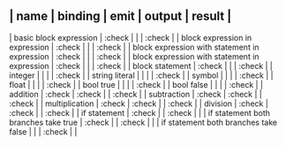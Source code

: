 | name                                          | binding | emit   | output | result |
--------------------------------------------------------------------------------------
| basic block expression                        | :check |        |        | :check |
| block expression in expression                | :check |        |        | :check |
| block expression with statement in expression | :check |        |        | :check |
| block expression with statement in expression | :check |        |        | :check |
| block statement                               | :check |        |        | :check |
| integer                                       |        |        |        | :check |
| string literal                                |        |        |        | :check |
| symbol                                        |        |        |        | :check |
| float                                         |        |        |        | :check |
| bool true                                     |        |        |        | :check |
| bool false                                    |        |        |        | :check |
| addition                                      | :check | :check |        | :check |
| subtraction                                   | :check | :check |        | :check |
| multiplication                                | :check | :check |        | :check |
| division                                      | :check | :check |        | :check |
| if statement                                  | :check |        | :check |        |
| if statement both branches take true          | :check |        | :check |        |
| if statement both branches take false         |        |        | :check |        |
